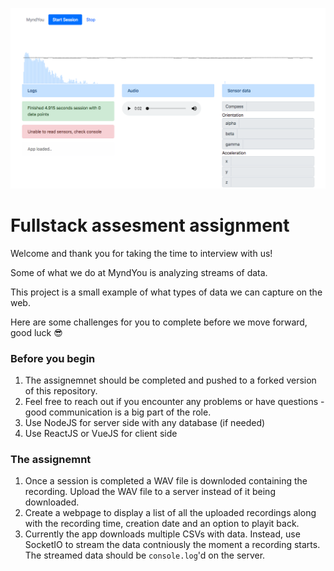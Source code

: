![Screenshot](screenshot.png)

# Fullstack assesment assignment

Welcome and thank you for taking the time to interview with us!

Some of what we do at MyndYou is analyzing streams of data.

This project is a small example of what types of data we can capture on the web.

Here are some challenges for you to complete before we move forward, good luck 😎

### Before you begin
1. The assignemnet should be completed and pushed to a forked version of this repository.
1. Feel free to reach out if you encounter any problems or have questions - good communication is a big part of the role.
1. Use NodeJS for server side with any database (if needed)
1. Use ReactJS or VueJS for client side

### The assignemnt
1. Once a session is completed a WAV file is downloded containing the recording. Upload the WAV file to a server instead of it being downloaded.
1. Create a webpage to display a list of all the uploaded recordings along with the recording time, creation date and an option to playit back.
1. Currently the app downloads multiple CSVs with data. Instead, use SocketIO to stream the data contniously the moment a recording starts. The streamed data should be `console.log`'d on the server.

